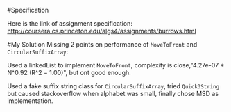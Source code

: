 #Specification

Here is the link of assignment specification:  
http://coursera.cs.princeton.edu/algs4/assignments/burrows.html


#My Solution
Missing 2 points on performance of `MoveToFront` and `CircularSuffixArray`:  

Used a linkedList to implement `MoveToFront`, complexity is close,"4.27e-07 * N^0.92  (R^2 = 1.00)", but ont good enough.

Used a fake suffix string class for `CircularSuffixArray`, tried `Quick3String` but caused stackoverflow when alphabet was small,
finally chose MSD as implementation.
